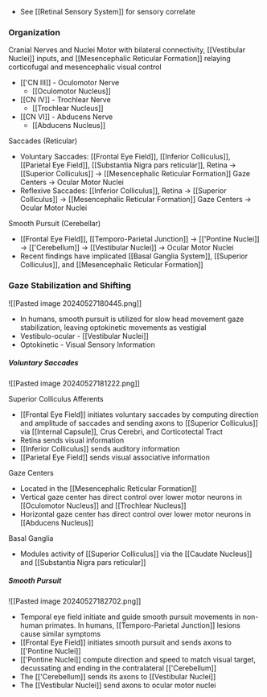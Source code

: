 - See [[Retinal Sensory System]] for sensory correlate
### Organization
Cranial Nerves and Nuclei Motor with bilateral connectivity, [[Vestibular Nuclei]] inputs, and [[Mesencephalic Reticular Formation]] relaying corticofugal and mesencephalic visual control
- [['CN III]] - Oculomotor Nerve
	- [[Oculomotor Nucleus]]
- [[CN IV]] - Trochlear Nerve
	- [[Trochlear Nucleus]]
- [[CN VI]] - Abducens Nerve
	- [[Abducens Nucleus]]

Saccades (Reticular)
- Voluntary Saccades: [[Frontal Eye Field]], [[Inferior Colliculus]], [[Parietal Eye Field]], [[Substantia Nigra pars reticular]], Retina -> [[Superior Colliculus]] -> [[Mesencephalic Reticular Formation]] Gaze Centers -> Ocular Motor Nuclei
- Reflexive Saccades: [[Inferior Colliculus]], Retina -> [[Superior Colliculus]] -> [[Mesencephalic Reticular Formation]] Gaze Centers -> Ocular Motor Nuclei

Smooth Pursuit (Cerebellar)
- [[Frontal Eye Field]], [[Temporo-Parietal Junction]] -> [['Pontine Nuclei]] -> [['Cerebellum]] -> [[Vestibular Nuclei]] -> Ocular Motor Nuclei
- Recent findings have implicated [[Basal Ganglia System]], [[Superior Colliculus]], and [[Mesencephalic Reticular Formation]]

### Gaze Stabilization and Shifting
![[Pasted image 20240527180445.png]]
- In humans, smooth pursuit is utilized for slow head movement gaze stabilization, leaving optokinetic movements as vestigial
- Vestibulo-ocular - [[Vestibular Nuclei]]
- Optokinetic - Visual Sensory Information
##### Voluntary Saccades
![[Pasted image 20240527181222.png]]

Superior Colliculus Afferents
- [[Frontal Eye Field]] initiates voluntary saccades by computing direction and amplitude of saccades and sending axons to [[Superior Colliculus]] via [[Internal Capsule]], Crus Cerebri, and Corticotectal Tract
- Retina sends visual information
- [[Inferior Colliculus]] sends auditory information
- [[Parietal Eye Field]] sends visual associative information

Gaze Centers
- Located in the [[Mesencephalic Reticular Formation]]
- Vertical gaze center has direct control over lower motor neurons in [[Oculomotor Nucleus]] and [[Trochlear Nucleus]]
- Horizontal gaze center has direct control over lower motor neurons in [[Abducens Nucleus]]

Basal Ganglia
- Modules activity of [[Superior Colliculus]] via the [[Caudate Nucleus]] and [[Substantia Nigra pars reticular]]

##### Smooth Pursuit
![[Pasted image 20240527182702.png]]
- Temporal eye field initiate and guide smooth pursuit movements in non-human primates. In humans, [[Temporo-Parietal Junction]] lesions cause similar symptoms
- [[Frontal Eye Field]] initiates smooth pursuit and sends axons to [['Pontine Nuclei]]
- [['Pontine Nuclei]] compute direction and speed to match visual target, decussating and ending in the contralateral [['Cerebellum]]
- The [['Cerebellum]] sends its axons to [[Vestibular Nuclei]]
- The [[Vestibular Nuclei]] send axons to ocular motor nuclei